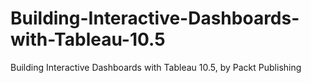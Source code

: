 # Building-Interactive-Dashboards-with-Tableau-10.5
Building Interactive Dashboards with Tableau 10.5, by Packt Publishing
